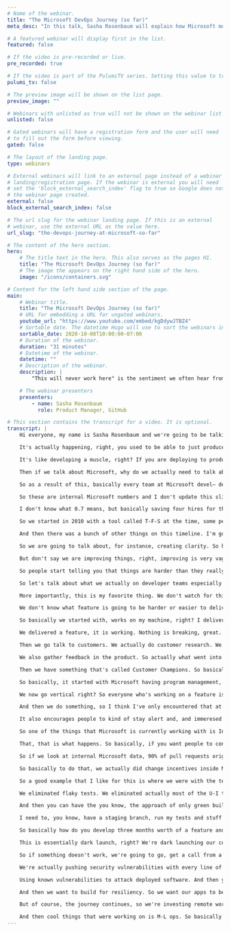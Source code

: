 ```yaml
---
# Name of the webinar.
title: "The Microsoft DevOps Journey (so far)"
meta_desc: "In this talk, Sasha Rosenbaum will explain how Microsoft moved from the 3-year waterfall software delivery cycle to deploying multiple times a day!"

# A featured webinar will display first in the list.
featured: false

# If the video is pre-recorded or live.
pre_recorded: true

# If the video is part of the PulumiTV series. Setting this value to true will list the video in the "PulumiTV" section.
pulumi_tv: false

# The preview image will be shown on the list page.
preview_image: ""

# Webinars with unlisted as true will not be shown on the webinar list
unlisted: false

# Gated webinars will have a registration form and the user will need
# to fill out the form before viewing.
gated: false

# The layout of the landing page.
type: webinars

# External webinars will link to an external page instead of a webinar
# landing/registration page. If the webinar is external you will need
# set the 'block_external_search_index' flag to true so Google does not index
# the webinar page created.
external: false
block_external_search_index: false

# The url slug for the webinar landing page. If this is an external
# webinar, use the external URL as the value here.
url_slug: "the-devops-journey-at-microsoft-so-far"

# The content of the hero section.
hero:
    # The title text in the hero. This also serves as the pages H1.
    title: "The Microsoft DevOps Journey (so far)"
    # The image the appears on the right hand side of the hero.
    image: "/icons/containers.svg"

# Content for the left hand side section of the page.
main:
    # Webinar title.
    title: "The Microsoft DevOps Journey (so far)"
    # URL for embedding a URL for ungated webinars.
    youtube_url: "https://www.youtube.com/embed/kgDdywJTBZ4"
    # Sortable date. The datetime Hugo will use to sort the webinars in date order.
    sortable_date: 2020-10-08T10:00:00-07:00
    # Duration of the webinar.
    duration: "31 minutes"
    # Datetime of the webinar.
    datetime: ""
    # Description of the webinar.
    description: |
        "This will never work here" is the sentiment we often hear from companies just starting their DevOps transformation. The good news is that change is possible. In this talk, Sasha will explain how Microsoft moved from the 3-year waterfall software delivery cycle to deploying multiple times a day! Using the example of the live engineering environment for Azure DevOps Services, Sasha will walk through the process of updating older systems, transforming the automated tests, implementing CI/CD, and the major cultural changes that were needed to make it all possible.

    # The webinar presenters
    presenters:
        - name: Sasha Rosenbaum
          role: Product Manager, GitHub

# This section contains the transcript for a video. It is optional.
transcript: |
    Hi everyone, my name is Sasha Rosenbaum and we're going to be talking about the Microsoft DevOps Journey So Far today. Before we get started, let me just introduce myself. So I started my career as a developer. Then I did a stint in ops. I was an architect for Microsoft for a number of years and then now I'm a product manager for GitHub. And that's how I'm wearing a GitHub t-shirt—, t-shirt today and talking to you about Microsoft dev-ops starting So let's talk about why we actually need dev-ops. Well, you know how every company in the world is a software company today and this is not just a cliche.

    It's actually happening, right, you used to be able to just produce car tires and just you know not have any digital presence and be okay. But today if you don't have a website, a mobile app and something that is very good user experience and stuff like that, you're going to be disrupted by someone who does, right? But then when we move into software and every big enterprise in the world moves into building software, they discover that hey there's this paradox, right? We can either deliver something quickly or we can deliver it reliably or at least that's what we used to think, right? So we said we can't have both quality and speed at the same time, but actually if we look at the dev-ops research, that we've collected numbers for a number of years now, then we see that companies that move fast are actually the companies that also perform better.

    It's like developing a muscle, right? If you are deploying to production every day, you're actually going to get really, really good at it, versus a situation in which you're deploying to production and every six months or even every year right, and that's a really, really traumatic event and lots of people have to work really hard on that. So if we look at the numbers, we see that a deployment frequency is closely correlated with actually having lower percentage of failure on change and faster times for recovery. So all of the good things that come from continuous integration, continuous delivery and in general like dev-ops practices.

    Then if we talk about Microsoft, why do we actually need to talk about transformation? I mean Microsoft was doing pretty well, right? Microsoft was one of the only companies that’s been on a top market cap list of S&P 500 for the last 40 years, that's insane, right? So why did we need to transform this? Well, this comic is drawn by someone who used to actually work at Microsoft and it looks uncannily true for many companies but also looks true for anyone who worked at Microsoft a few years ago, right? This is what it used to look like. All these orgs actually kind of were out everyone for themselves, right, and people didn't trust each other and didn’t want to rely on each other's sort of tools. But, because if my bonus is sort of tied up in your team's performance, then you can just you know go away and not work on my goals and then my bonus gets affected.

    So as a result of this, basically every team at Microsoft devel— developed their own deployment structure and their own testing framework and everybody was kind of working on their own things. And this was lots and lots of duplicated work, and that was a problem for a lot of people, and so when Satya Nadella took over, one of the things that he said was hey, I would give up working on features any day to just, so we can work on the tools that produce our own productivity. And that's I think an advantage that comes from having a C-E-O with an engineering background, that he understood that shiny bells and whistles of features are only great as long as your software is reliable, as long as your productivity doesn't suffer.

    So these are internal Microsoft numbers and I don't update this slide that often. So this I think is February 2020, but when you deploy to somewhere in the world, internally at Microsoft, roughly 82,000 times a day and we have roughly 110,000 Engineers using our own what's called 1-E-S One Engineering System including like a Azure dev-ops and our own repos and stuff like that, right? So now we're learning from our own experience. Right? Every engineer at Microsoft is testing your own software, which is a great, great advantage that we can have. And so if we talk about productivity if we take just a swag number, right, 110,000 engineers are using Microsoft One Engineering System. So saving one second a day is saving 3.7 people.

    I don't know what 0.7 means, but basically saving four hires for the entire company. If we save one minute a day on these tools, then we can talk about 163 people that we just added to Microsoft. And if we save one hour a day for everybody at Microsoft, then we are talking about almost $3-billion a year. And these are not the numbers that we use to incentivize engineers. That's a very bad idea. What's a good idea is if you show up to your leadership meeting with these numbers then really people started buying into hey, it's not just about the features. It's not just about, you know, delivering the latest shiny thing, but also working on our own productivity and better delivery. So I'm going to just really, briefly show you a timeline.

    So we started in 2010 with a tool called T-F-S at the time, some people still use it today and it's shipped on D-V-Ds at the time, right, and it took us about two years to get to the first version of that D-V-D that even worked, okay? Because we started with like it works on my machine, and like okay, barely passed the test, and then compile them and ship, right? And then you needed to hire a consultant to get to even install the T-F-S server because it just wouldn't work out of the box. And then we basically made a major, major transformation from this and we ran into life-size services, right? We went into software as a service with V-S-T-S in 2012 and we started providing that tool as a service in the cloud and that meant that we had to learn a completely new muscle, right? We had to learn how to actually actually run the service for customers not just ship a D-V-D and then not worry about that.

    And then there was a bunch of other things on this timeline. I'm going to go deeply into much of them. But we switched Windows development to Git, to Distributed Version Control instead of T-F-V-C, which was a major kind of crazy thing. We joined the Linux Foundation, which again sounds crazy to a lot of people still. And in 2018, Microsoft acquired GitHub which is how I'm here. But yes, we have, we're roughly Sprint 177 right now, and we have about 25,000 engineers working for Microsoft and Microsoft payroll contributing to open-source projects, which is a crazy thing for a company like Microsoft that used to say that open-source is cancer. But okay, let's go into how we actually made this happen because it's not an easy transformation.

    So we are going to talk about, for instance, creating clarity. So how do you actually align on your goals in your organization? Well, so this book comes from John Doerr, he talks a lot about Google actually, but so basically O-K-Rs are all the rage today and what O-K-R is objective and key results. So you start with an objective, which is like grow a strong customer— happy customer base, right? So you define what your goal really is and then you go into key results which are, so typical key results, typical good key results, are something that you can measure, right? So you have to be able to attach a number to it and that has to be a sort of objective number as objective as you can get it. So something like net promoter score, customer satisfaction, or queue time or something like that.

    But don't say we are improving things, right, improving is very vague and you can't really measure that. And so if we're talking about like measuring results, not activity, so for instance, measuring activity is we are— we've have published, you know, we delivered five new features this month okay. Well you delivered features, is anyone using them? Right? So a better metric is our customers are happy with the features. Now, you have to ask yourself how you measure that customers are happy, but that's a conversation that we're going to go into a little bit. And then another thing is, there's committed K-Rs and there's aspirational K-Rs. So, when you say that everyone is committed to delivering everything 100% people start sand-bagging, right, because I want to be committed to delivering every single aspirational goal that our organization has, because I don't want to lose my performance indicators and stuff like that.

    So people start telling you that things are harder than they really are. So basically, but at the same time, you do have some committed K-Rs, because let's say my site reliability is a committed K-R, I strive to 100% availability. Maybe I won't hit that, but I definitely need to strive to that every single day. Right? So we have aspirational K-Rs that you can deliver some part of it and you want to strive for bigger kind of half-stretch goals and we have some committed K-Rs which are we must deliver this. And we also have this product alignment. So it's kind of starts at the top and then goes into server, and then service, and then it goes into teams, and then sometimes even into individual K-Rs. So basically you have leadership responsible for the big picture, right, a strategic goal is that Microsoft delivers X, Y, and Z, but you have teams responsible for particular details, right? So the leadership doesn't micro-manage every single team delivery.

    So let's talk about what we actually on developer teams especially measure, right? So we measure usage, so customer engagement, customer satisfaction, customer churn. How many people dropped off, right, how many people are using the feature? Then we measure time to build, self test, deploy, and stuff like that that pertains to C-I-C-D and we measure lifetime health, so like time to communicate an incident, detect, mitigate and stuff like that, S-L-A per customer, because sometimes you can be overall performing really well, but your particular customers can be suffering and you want to look at S-L-A per customer not just S-L-A in general.

    More importantly, this is my favorite thing. We don't watch for things. Some things are very bad indicators. So we don't watch if you met your original estimate, right? It doesn't matter and you again don't want people to start sand-bagging you on this. This is why we don't look at team burndown and team velocity at capacity, right? These numbers are not that important. And if you say velocity is very important and people then are going to start estimating things differently. So we look at things that we have completed not at how long it took us to complete it because we're not oracles we can't predict the future.

    We don't know what feature is going to be harder or easier to deliver. We don't look at lines of code, my favorite one, right, is lines of code. We don't measure productivity. We also don't look at number of bugs found, right? It's a bad metric because then people start finding all sorts of bugs and it does nothing for your actual customer satisfaction. But you know, you have a lot of bug-hunting going on. So we are customer obsessed. So all these metrics if you notice on previous slide actually come from talking to customers and looking at what customers really want. So basically the evolution of done at Microsoft went through these like very and I think this happens in a lot of companies. I think this is relevant for a lot of people.

    So basically we started with, works on my machine, right? I delivered the feature when it compiles and works on my machine. That's not a very good definition of done. So we got into okay, it merged into development branch, right? So we have a development branch and it actually merged into there which means it works with some other code from some other people. A little bit better. Then it went, okay, it merged into a main branch. So that's even better right, we are getting closer to trunk-based development and all the good things. Then it passes all the tests. So that's great. Right? It's kind of like, okay, we're there, right? We're done. Well, of course not, there's also some other stages. So live in production, then basically we thought we arrived right? Live in production.

    We delivered a feature, it is working. Nothing is breaking, great. But there's one more stage to this which is actually more important, which is live in production and customers are happy with it. So basically it is only delivered when your customers are happy with it and you have to have ways to estimate if your customers are happy with it. Otherwise, you just kind of working in your own engineering bunker and you don't really know what's happening in the outside world. So we used to actually say, okay, we know what our customers want and we are going to build it all by ourselves. Now, we do something that's called hypothesis driven development. So basically we go and we say, okay, so we think customers wants one X-Y-Z, right.

    Then we go talk to customers. We actually do customer research. We understand how to develop a feature, how to design it, but then once we deliver it, we actually look at customers, how many customers are using it, how many customers are happy with it? How many customers are recommending it to their friends and stuff like that? So basically all of that is a definition of done and I think that makes Microsoft products a lot better than they used to be. So, um, we also gather customer feedback. So this little bit of ways and sometimes are too many ways. But we basically gather stack overflow and M-S-D-N forums. I think that's been renamed from a  M-S-D-N now, I need to update the slide. But basically we are, um, gathering information from customers talking about our features.

    We also gather feedback in the product. So actually what went into these dialogues actually is estimating how much much to do so that it's not distracting and customers don't hate you for this. But you basically can report a bug even if you're in a free tier. You can make a suggestion, right, so you can measure customer experience in your own products. So if I just discovered a new feature and I hated it, I can tell Microsoft about it or if I love it I can tell Microsoft about it.

    Then we have something that's called Customer Champions. So basically we talk to our largest customers and we actually attach like an Engineering Champion to a customer, so that allows us to you know that situation that I talked about when most of your customers are happy, but some customer is not, especially for the largest customers, a big enterprise may not be in the same situation that our free to our customers are, so basically we want to have a person who talks to them, maybe on a monthly basis and actually finds out what their experience is like and can champion for them inside the organization, say hey, you know what? This and this enterprise is struggling with X or they really want to feature Y so please, please, please product team we need to work on this, right, so that allows us to keep in touch. And then also, okay, kind of switching gears here, and I'm going to talk about something that matters also, is the how we build our teams.

    So basically, it started with Microsoft having program management, development, and testing, right, and development and testing used to be different things. Right? We decided that it wasn't representative. So we basically switched it to everyone is a software engineer whether you write tests today or you write code today. You are software engineer. And then basically we have program management, S-R-E sort of discipline, and an engineering. And then the major change was actually combining all these teams into feature team. So instead of going horizontal, and so I work on the data and you work on the U-I, and if the customer is not happy with the U-I, it's your problem.

    We now go vertical right? So everyone who's working on a feature is in this vertical team and that we find increases the sense of ownership for everybody on the team, to working on the feature, right? And to actually delivering customer satisfaction. So every team has a you know, someone who's responsible for deploying it and someone is responsible for data, and someone's responsible for A-P-I, and someone's responsible for design, and stuff like that and maybe you don't get a full—, you know full-time designer on your team. Maybe you got one-fifth of their time, but actually designer is part of that feature and part of ownership of that feature to the customer, right? So again it increases the sense of ownership, and people are actually instead of blaming people in the other levels are just looking at how happy customers are with actually the feature they delivered.

    And then we do something, so I think I've only encountered that at Microsoft. I've never seen it anywhere else. Basically, we do something that's called yellow-sticky-notes exercises. So every now and again, usually not more often than once a year, but it kind of depends on what's going on. So every now and again we have this situation where product managers come in and they pitch their feature or their work-load to the team and engineers can go and switch teams and choose which team they're working on. So what we see is most of the engineers don't switch, it’s less than 20% people switching, but it encourages this sort of self-forming team and if I'm not interested in this and I want to learn some other technology or I want to work on some other problem, then I can switch.

    It also encourages people to kind of stay alert and, and immeresed in their work. So this is also something that I've seen at Microsoft that I haven't really seen in other places, which is people are encouraged to change jobs inside of Microsoft. You don't have to hide it from your manager that you're interviewing for another team because your manager will support you in taking a new direction because Microsoft understands that people are happy when they're challenged and so you don't want to stay in the same job for, you know, way too long. So you basically want to keep moving. So, okay, and then let's talk a little bit about how to collaborate on code. So open-source is this big thing that happened over the past, you know, I don't know few decades, and then basically open-source also influenced how we work inside our organization.

    So one of the things that Microsoft is currently working with is InnerSurce, so that's when you allow other people to change and contribute to the code that you are developing. So basically this, this funnel is more for open-source, but it works the same way for InnerSource, basically most of the people that consume your code will just consume your code, right? They will take your code and they will use it and you will never hear from them. Then a little bit of people contribute time. So they will log a bug or they will improve your documentation or something like that. Less people would contribute code so they will do a bug fix or develop a new test or do something like that. And then very, very small amount of people will actually own the project, right? So they will actually be part of your team. They will influence the direction even if they're on the outside. Often you end up hiring them.

    That, that is what happens. So basically, if you want people to contribute to your projects you need to do a few things. So you need to have a really good Read Me about what the project is about. You need to have a really good contributing M-D. So you describe how to get started right? Because if people show up and they don't know how to get started, they're not going to contribute, right? So you have to be very, very specific about how to work with your project. And then, you, it's also really useful to maintain a list of good first issues. So if someone shows up and they want to pick up and contribute they can actually pick up an issue that's been designated as something simple that they can learn and contribute very quickly.

    So if we look at internal Microsoft data, 90% of pull requests originate from the same team. But then we do have about 9% of pull requests originated from nearby teams and then 1% from very distant teams. So this is actually very cool because if you think about it, sometimes as an engineer, I am blocked by a different team, right? So I want a particular feature that another team is responsible for and they actually, it's not a priority for them so they don't actually, are not getting to delivering that. Well with pull request and approval process, I can actually go and contribute that feature and they can test my code make sure that it works, make sure that it's up to their standard, and actually go with it, right? And that enables me to unblock myself, by contributing to other people’s teams.

    So basically to do that, we actually did change incentives inside Microsoft. So instead of being rewarded on the sort of, only your personal contributions, we are now rewarding people on contributing to other people's success and leveraging other people's work, Right, so when your bonus depends on competition you're going to compete, but if your bonus depends on collaboration, you are more likely to collaborate. So the other thing, and again start a new topic a little bit, is iterating over pain. So this is a lesson for any dev-ops transformation ever, right? You start where it hurts the most and then you move slowly and you fix the most painful thing and then you pick up the next most painful thing and stuff like that.

    So a good example that I like for this is where we were with the test automation. So, Microsoft actually started with tests that, for, so for Azure DevOps product, the tests were running for 24 hours, actually a little bit more than 24 hours. So basically you couldn't release the service everyday because you couldn't even run the test everyday, right? It wouldn't complete in a day. So basically over time we moved to the situation where we actually have 85,000 tests running under seven minutes. This is a real screenshot. So usually when people see that, they're like, oh my God, how did you do that? Well, it took a long time. It took about three years to get to this state. So basically we didn't say okay, we're now going to work only on improving testing, right, because customers don't usually understand this, right? We basically took a little bit of time out of every sprint to improve the test.

    We eliminated flaky tests. We eliminated actually most of the U-I tests because they were very unreliable and they took a long time. And basically we switched it tiny bits over time. And so now we got to this and this is just actually just the tests that run on every pull request, right? So this is not even a full test suite, but it runs in under seven minutes. So basically one of the things that I highly recommend is using pull requests as a sort of gateway to production, right? So you can both review the code on pull request and you can run lots of automated tests on pull request. So basically before your code even makes it into the main branch, you know that you're verified the coding standards on that code and pull request is tremendously useful to that as a tool.

    And then you can have the you know, the approach of only green builds can make it a production. So this screenshot, everything is green, not everything is always green. But only the green builds actually make it to prod right? There's no such thing as oh the tests were red, but we push them anyway because they're flaky. Eliminate flaky tests, like this, sometimes worse than no test, right? So we want to make sure that all of our tests are 100% reliable and they're actually verifying the quality of our software. And then something that kind of goes hand in hand with all the deployment stuff is trunk-based development. So basically when I talk about how Microsoft developed on the main branch all the time, right, and everything goes into production all the time, people like oh my God, that's impossible, right? I can't do that. Like I need to have a development branch.

    I need to, you know, have a staging branch, run my tests and stuff like that. So I have a question to you. Do you test in production? Usually people, people get a heart attack and stuff. But the answer to this is if you've ever fixed a bug in production then you are testing production. Basically all the code that you're pushing all the time is getting tested by your users, which is not ideal right, you want to test being tested by testers? Or your code being tested by testers not by users.

    So basically how do you develop three months worth of a feature and push the production of the time? Well, I'm not ready with my code and how could I possibly do that? The answer to that is feature flags and feature flags are tremendously useful. So all of the code is deployed all the time, right, but you actually have control. So in Microsoft products and GitHub products, we have control on both sides. So basically the user can opt in your feature and also the team on the back-end can turn on the feature, right, so we can choose for instance to turn on the feature for a subset of users or stuff like that. Right? And so all the code is pushed all the time.

    This is essentially dark launch, right? We're dark launching our code all the time, which is way safer than developing something for three months and then pushing it to production for the first time, right, before is getting used, right? And then the other thing that we do is ring-based about deployment. So basically we start small and kind of roll through the data centers, into which we deploy stuff and so for us, we're lucky and we have internal users. Like I said 110,000 or so engineers at Microsoft working with our tools. So basically we have lots of our own testers.

    So if something doesn't work, we're going to go, get a call from a team next door saying like hey, you broke a feature, right? Not everyone is this lucky so if your not this lucky you need more elaborate testing. And more elaborate Q-A procedures, but we do push first to internal users and kind of have, we have a waiting period of 24 hours before that goes through the first external customers. Okay. So some more notes and this kind of abbreviated version of some of these, so secure the software supply chain. Security is really important and it's really hard. We have much more developers than software, than software security professionals. So we need to worry about the code we're pushing all the time. So one thing we know from software reports is that the more code we push the more security issues we actually introduce, right? So it's really we're not learning from mistakes.

    We're actually pushing security vulnerabilities with every line of code. So what you want is to automate this as much as possible because people don't like to talk about security, a lot of people don't understand security, right, and again, we can talk about security for another hour, but in general, you want to basically add security procedures into your pipeline as much as you can. Right? So you can have I-D security plug-ins. You can have threat modeling which involves real people discussing features, right? You can have pre-commit hooks and peer review on pull requests and stuff like that. Right? Dependency management is really, really important because most of the hacks today are actually done by vulnerability.

    Using known vulnerabilities to attack deployed software. And then you can have, you know infra as code actually is very helpful because if you can rotate your infrastructure, then you have no long-standing servers and when you have no long-standing servers, it's less likely that the hackers are going to be able to sort of camp in your infrastructure which happens actually a lot. So rotating your software, rotating your infra, rotating your keys as, as much as possible, right? And then of course you get all the way to the deployment and you have pen testing and all sorts of security controls. And again, no one wants to be the next headline right? I know sometimes security is, it seems like a pain but it is really important to invest in it.

    And then we want to build for resiliency. So we want our apps to be resilient and highly available, right, so again, we can talk for hours about S-L-As and S-L-Os and all that stuff. But basically we want to have a life side service that is available. all the time. We're in a very different predicament than we used to be a few years ago. And we actually want to make sure our customers have a good experience with that. So yeah, the point of this slide is being transparent with your customers. We've learned that actually communicating stuff to our customers about the incidents works better than trying to pretend they never happen. Okay, so I'm kind of getting at time so I'm not going to dive super into all this.

    But of course, the journey continues, so we're investing remote work now. So this is something that's not new to GitHub, but very new to Microsoft. Microsoft used to be co-located for the most part. And so now we are trying to work on empowering knowledge sharing between our teams. And one thing that I want to recommend is a book called Making Work Visible. So this is something that I think more important in remote world than it ever even was in person, because you can actually make sure that what people are working on is visible and so people understand the productivity and the work-load and the level of burnout on your teams.

    And then cool things that were working on is M-L ops. So basically M-L scientists are struggling with completely new and sometimes the same problems that developers were struggling with ten years ago. And so basically makes us working on releasing tools for making that workload easier. And a journey of a 1,000 miles starts with a single sprint. Dev-ops isn't magic, if Microsoft can do it you can too. So thank you so much. I'm @DivineOps on GitHub and on Twitter and I hope to see you soon.
---
```


